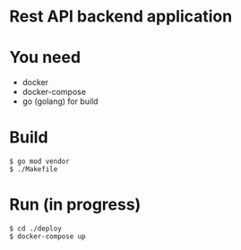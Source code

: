 # Rest API backend application

# You need

- docker
- docker-compose
- go (golang) for build

# Build

```
$ go mod vendor
$ ./Makefile
```

# Run (in progress)

```
$ cd ./deploy
$ docker-compose up
```
